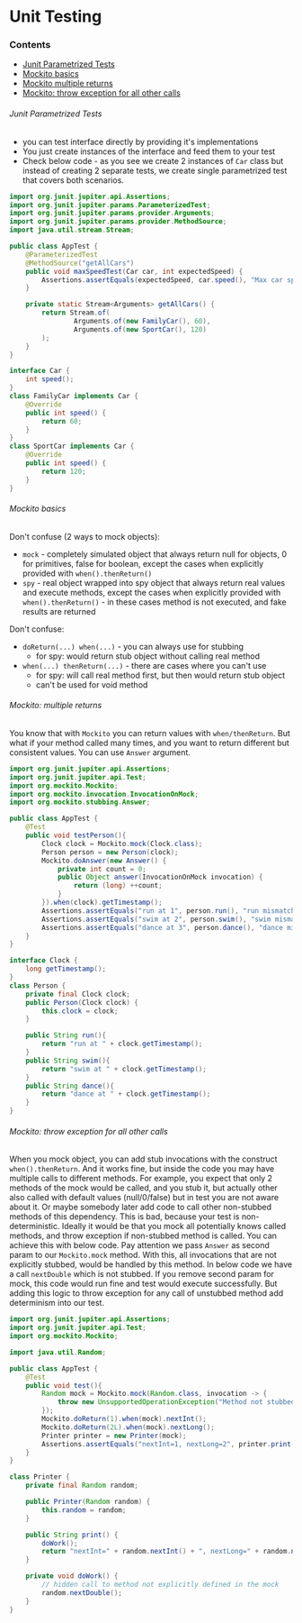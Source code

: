 # Unit Testing

### Contents
* [Junit Parametrized Tests](#junit-parametrized-tests)
* [Mockito basics](#mockito-basics)
* [Mockito multiple returns](#mockito-multiple-returns)
* [Mockito: throw exception for all other calls](#mockito-throw-exception-for-all-other-calls)

###### Junit Parametrized Tests
* you can test interface directly by providing it's implementations
* You just create instances of the interface and feed them to your test
* Check below code - as you see we create 2 instances of `Car` class but instead of creating 2 separate tests, we create single parametrized test that covers both scenarios.
```java
import org.junit.jupiter.api.Assertions;
import org.junit.jupiter.params.ParameterizedTest;
import org.junit.jupiter.params.provider.Arguments;
import org.junit.jupiter.params.provider.MethodSource;
import java.util.stream.Stream;

public class AppTest {
    @ParameterizedTest
    @MethodSource("getAllCars")
    public void maxSpeedTest(Car car, int expectedSpeed) {
        Assertions.assertEquals(expectedSpeed, car.speed(), "Max car speed should be: "+expectedSpeed);
    }

    private static Stream<Arguments> getAllCars() {
        return Stream.of(
                Arguments.of(new FamilyCar(), 60),
                Arguments.of(new SportCar(), 120)
        );
    }
}

interface Car {
    int speed();
}
class FamilyCar implements Car {
    @Override
    public int speed() {
        return 60;
    }
}
class SportCar implements Car {
    @Override
    public int speed() {
        return 120;
    }
}
```

###### Mockito basics
Don't confuse (2 ways to mock objects):
* `mock` - completely simulated object that always return null for objects, 0 for primitives, false for boolean, except the cases when explicitly provided with `when().thenReturn()`
* `spy` - real object wrapped into spy object that always return real values and execute methods, except the cases when explicitly provided with `when().thenReturn()` - in these cases method is not executed, and fake results are returned

Don't confuse:
* `doReturn(...) when(...)` - you can always use for stubbing
    * for spy: would return stub object without calling real method
* `when(...) thenReturn(...)` - there are cases where you can't use
    * for spy: will call real method first, but then would return stub object
    * can't be used for void method

###### Mockito: multiple returns
You know that with `Mockito` you can return values with `when/thenReturn`. But what if your method called many times, and you want to return different but consistent values. You can use `Answer` argument.
```java
import org.junit.jupiter.api.Assertions;
import org.junit.jupiter.api.Test;
import org.mockito.Mockito;
import org.mockito.invocation.InvocationOnMock;
import org.mockito.stubbing.Answer;

public class AppTest {
    @Test
    public void testPerson(){
        Clock clock = Mockito.mock(Clock.class);
        Person person = new Person(clock);
        Mockito.doAnswer(new Answer() {
            private int count = 0;
            public Object answer(InvocationOnMock invocation) {
                return (long) ++count;
            }
        }).when(clock).getTimestamp();
        Assertions.assertEquals("run at 1", person.run(), "run mismatch");
        Assertions.assertEquals("swim at 2", person.swim(), "swim mismatch");
        Assertions.assertEquals("dance at 3", person.dance(), "dance mismatch");
    }
}

interface Clock {
    long getTimestamp();
}
class Person {
    private final Clock clock;
    public Person(Clock clock) {
        this.clock = clock;
    }

    public String run(){
        return "run at " + clock.getTimestamp();
    }
    public String swim(){
        return "swim at " + clock.getTimestamp();
    }
    public String dance(){
        return "dance at " + clock.getTimestamp();
    }
}
```

###### Mockito: throw exception for all other calls
When you mock object, you can add stub invocations with the construct `when().thenReturn`. And it works fine, but inside the code you may have multiple calls to different methods. For example, you expect that only 2 methods of the mock would be called, and you stub it, but actually other also called with default values (null/0/false) but in test you are not aware about it. Or maybe somebody later add code to call other non-stubbed methods of this dependency. This is bad, because your test is non-deterministic. Ideally it would be that you mock all potentially knows called methods, and throw exception if non-stubbed method is called. You can achieve this with below code. Pay attention we pass `Answer` as second param to our `Mockito.mock` method. With this, all invocations that are not explicitly stubbed, would be handled by this method. In below code we have a call `nextDouble` which is not stubbed. If you remove second param for mock, this code would run fine and test would execute successfully. But adding this logic to throw exception for any call of unstubbed method add determinism into our test.
```java
import org.junit.jupiter.api.Assertions;
import org.junit.jupiter.api.Test;
import org.mockito.Mockito;

import java.util.Random;

public class AppTest {
    @Test
    public void test(){
        Random mock = Mockito.mock(Random.class, invocation -> {
            throw new UnsupportedOperationException("Method not stubbed: " + invocation.getMethod().getName());
        });
        Mockito.doReturn(1).when(mock).nextInt();
        Mockito.doReturn(2L).when(mock).nextLong();
        Printer printer = new Printer(mock);
        Assertions.assertEquals("nextInt=1, nextLong=2", printer.print(), "print mismatch");
    }
}

class Printer {
    private final Random random;

    public Printer(Random random) {
        this.random = random;
    }

    public String print() {
        doWork();
        return "nextInt=" + random.nextInt() + ", nextLong=" + random.nextLong();
    }

    private void doWork() {
        // hidden call to method not explicitly defined in the mock
        random.nextDouble();
    }
}
```